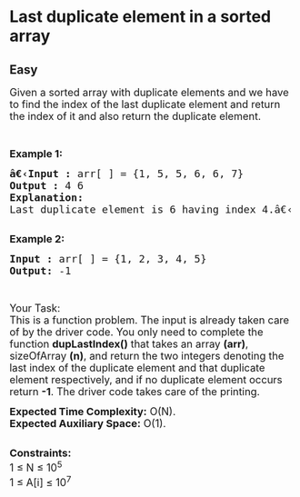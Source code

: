 # Last duplicate element in a sorted array
## Easy
<div class="problem-statement">
                <p></p><p><span style="font-size:18px">Given a sorted array with duplicate elements and we have to find the index of the last duplicate element and return the index of it and also return the duplicate element. </span></p>

<p>&nbsp;</p>

<p><span style="font-size:18px"><strong>Example 1:</strong></span></p>

<pre><span style="font-size:18px"><strong>â€‹Input :</strong> arr[ ] = {1, 5, 5, 6, 6, 7}
<strong>Output :</strong> 4 6
<strong>Explanation:</strong>
Last duplicate element is 6 having index 4.â€‹
</span></pre>

<p><br>
<span style="font-size:18px"><strong>Example 2:</strong></span></p>

<pre><span style="font-size:18px"><strong>Input : </strong>arr[ ] = {1, 2, 3, 4, 5}
<strong>Output:</strong> -1
</span></pre>

<p>&nbsp;</p>

<p><span style="font-size:18px">Your Task:<br>
This is a function problem. The input is already taken care of by the driver code. You only need to complete the function <strong>dupLastIndex()</strong> that takes an array <strong>(arr)</strong>, sizeOfArray <strong>(n)</strong>, and return the two integers denoting the last index of the duplicate element and that duplicate element respectively, and if no duplicate element occurs return <strong>-1</strong>. The driver code takes care of the printing.</span></p>

<p><span style="font-size:18px"><strong>Expected Time Complexity:</strong>&nbsp;O(N).<br>
<strong>Expected Auxiliary Space:</strong>&nbsp;O(1).</span><br>
&nbsp;</p>

<p><span style="font-size:18px"><strong>Constraints:</strong><br>
1 ≤ N ≤ 10<sup>5</sup><br>
1 ≤ A[i] ≤ 10<sup>7</sup></span></p>
 <p></p>
            </div>